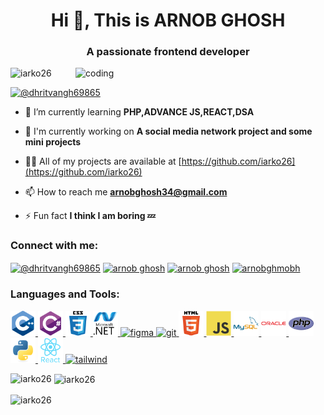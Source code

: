 <h1 align="center">Hi 👋, This is ARNOB GHOSH</h1>
<h3 align="center">A passionate frontend developer</h3>
<img align="right" alt="coding" width="400" src="https://media1.tenor.com/m/C9qukZqPPS4AAAAC/coding-typing.gif">
<p align="left"> <img src="https://komarev.com/ghpvc/?username=iarko26&label=Profile%20views&color=0e75b6&style=flat" alt="iarko26" /> </p>

<p align="left"> <a href="https://twitter.com/@dhritvangh69865" target="blank"><img src="https://img.shields.io/twitter/follow/@dhritvangh69865?logo=twitter&style=for-the-badge" alt="@dhritvangh69865" /></a> </p>

- 🌱 I’m currently learning **PHP,ADVANCE JS,REACT,DSA**

- 🤝 I'm currently working on **A social media network project and some mini projects**

- 👨‍💻 All of my projects are available at [https://github.com/iarko26](https://github.com/iarko26)

- 📫 How to reach me **arnobghosh34@gmail.com**

- ⚡ Fun fact **I think I am boring 💤**

<h3 align="left">Connect with me:</h3>
<p align="left">
<a href="https://twitter.com/@dhritvangh69865" target="blank"><img align="center" src="https://raw.githubusercontent.com/rahuldkjain/github-profile-readme-generator/master/src/images/icons/Social/twitter.svg" alt="@dhritvangh69865" height="30" width="40" /></a>
<a href="https://linkedin.com/in/arnob ghosh" target="blank"><img align="center" src="https://raw.githubusercontent.com/rahuldkjain/github-profile-readme-generator/master/src/images/icons/Social/linked-in-alt.svg" alt="arnob ghosh" height="30" width="40" /></a>
<a href="https://fb.com/arnob ghosh" target="blank"><img align="center" src="https://raw.githubusercontent.com/rahuldkjain/github-profile-readme-generator/master/src/images/icons/Social/facebook.svg" alt="arnob ghosh" height="30" width="40" /></a>
<a href="https://auth.geeksforgeeks.org/user/arnobghmobh" target="blank"><img align="center" src="https://raw.githubusercontent.com/rahuldkjain/github-profile-readme-generator/master/src/images/icons/Social/geeks-for-geeks.svg" alt="arnobghmobh" height="30" width="40" /></a>
</p>

<h3 align="left">Languages and Tools:</h3>
<p align="left">  <a href="https://www.w3schools.com/cpp/" target="_blank" rel="noreferrer"> <img src="https://raw.githubusercontent.com/devicons/devicon/master/icons/cplusplus/cplusplus-original.svg" alt="cplusplus" width="40" height="40"/> </a> <a href="https://www.w3schools.com/cs/" target="_blank" rel="noreferrer"> <img src="https://raw.githubusercontent.com/devicons/devicon/master/icons/csharp/csharp-original.svg" alt="csharp" width="40" height="40"/> </a> <a href="https://www.w3schools.com/css/" target="_blank" rel="noreferrer"> <img src="https://raw.githubusercontent.com/devicons/devicon/master/icons/css3/css3-original-wordmark.svg" alt="css3" width="40" height="40"/> </a> <a href="https://dotnet.microsoft.com/" target="_blank" rel="noreferrer"> <img src="https://raw.githubusercontent.com/devicons/devicon/master/icons/dot-net/dot-net-original-wordmark.svg" alt="dotnet" width="40" height="40"/> </a> <a href="https://www.figma.com/" target="_blank" rel="noreferrer"> <img src="https://www.vectorlogo.zone/logos/figma/figma-icon.svg" alt="figma" width="40" height="40"/> </a> <a href="https://git-scm.com/" target="_blank" rel="noreferrer"> <img src="https://www.vectorlogo.zone/logos/git-scm/git-scm-icon.svg" alt="git" width="40" height="40"/> </a> <a href="https://www.w3.org/html/" target="_blank" rel="noreferrer"> <img src="https://raw.githubusercontent.com/devicons/devicon/master/icons/html5/html5-original-wordmark.svg" alt="html5" width="40" height="40"/> </a> <a href="https://developer.mozilla.org/en-US/docs/Web/JavaScript" target="_blank" rel="noreferrer"> <img src="https://raw.githubusercontent.com/devicons/devicon/master/icons/javascript/javascript-original.svg" alt="javascript" width="40" height="40"/> </a> <a href="https://www.mysql.com/" target="_blank" rel="noreferrer"> <img src="https://raw.githubusercontent.com/devicons/devicon/master/icons/mysql/mysql-original-wordmark.svg" alt="mysql" width="40" height="40"/> </a> <a href="https://www.oracle.com/" target="_blank" rel="noreferrer"> <img src="https://raw.githubusercontent.com/devicons/devicon/master/icons/oracle/oracle-original.svg" alt="oracle" width="40" height="40"/> </a> <a href="https://www.php.net" target="_blank" rel="noreferrer"> <img src="https://raw.githubusercontent.com/devicons/devicon/master/icons/php/php-original.svg" alt="php" width="40" height="40"/> </a> <a href="https://www.python.org" target="_blank" rel="noreferrer"> <img src="https://raw.githubusercontent.com/devicons/devicon/master/icons/python/python-original.svg" alt="python" width="40" height="40"/> </a> <a href="https://reactjs.org/" target="_blank" rel="noreferrer"> <img src="https://raw.githubusercontent.com/devicons/devicon/master/icons/react/react-original-wordmark.svg" alt="react" width="40" height="40"/> </a> <a href="https://tailwindcss.com/" target="_blank" rel="noreferrer"> <img src="https://www.vectorlogo.zone/logos/tailwindcss/tailwindcss-icon.svg" alt="tailwind" width="40" height="40"/> </a> </p>

<p><img align="left" src="https://github-readme-stats.vercel.app/api/top-langs?username=iarko26&show_icons=true&locale=en&layout=compact" alt="iarko26" /></p>

<p>&nbsp;<img align="center" src="https://github-readme-stats.vercel.app/api?username=iarko26&show_icons=true&locale=en" alt="iarko26" /></p>

<p><img align="center" src="https://github-readme-streak-stats.herokuapp.com/?user=iarko26&" alt="iarko26" /></p>
